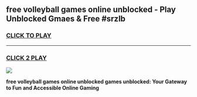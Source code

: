 
## free volleyball games online unblocked - Play Unblocked Gmaes & Free #srzlb
<h3>
<a href="https://news.freeplayer.one?title=free_volleyball_games_online_unblocked&ref=03M">CLICK TO PLAY</a></h3>
<hr>

<h3>
<a href="https://news.freeplayer.one?title=free_volleyball_games_online_unblocked&ref=03M">CLICK 2 PLAY</a>
  
</h3>

<a href="https://news.freeplayer.one?title=free_volleyball_games_online_unblocked&ref=03M"><img src="https://clearcache.store/games.png"></a>


**free volleyball games online unblocked games unblocked: Your Gateway to Fun and Accessible Online Gaming**

